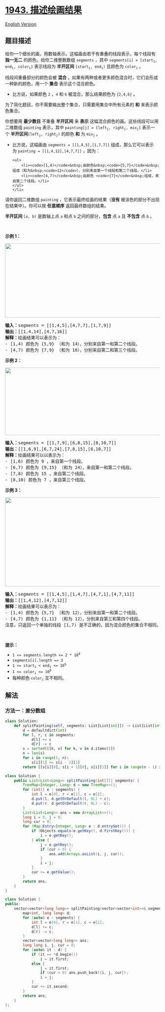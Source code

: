 # [1943. 描述绘画结果](https://leetcode.cn/problems/describe-the-painting)

[English Version](/solution/1900-1999/1943.Describe%20the%20Painting/README_EN.md)

<!-- tags:数组,哈希表,前缀和,排序 -->

<!-- difficulty:中等 -->

## 题目描述

<!-- 这里写题目描述 -->

<p>给你一个细长的画，用数轴表示。这幅画由若干有重叠的线段表示，每个线段有 <strong>独一无二</strong>&nbsp;的颜色。给你二维整数数组&nbsp;<code>segments</code>&nbsp;，其中&nbsp;<code>segments[i] = [start<sub>i</sub>, end<sub>i</sub>, color<sub>i</sub>]</code>&nbsp;表示线段为&nbsp;<strong>半开区间</strong>&nbsp;<code>[start<sub>i</sub>, end<sub>i</sub>)</code> 且颜色为&nbsp;<code>color<sub>i</sub></code>&nbsp;。</p>

<p>线段间重叠部分的颜色会被 <strong>混合</strong>&nbsp;。如果有两种或者更多颜色混合时，它们会形成一种新的颜色，用一个 <strong>集合</strong>&nbsp;表示这个混合颜色。</p>

<ul>
	<li>比方说，如果颜色&nbsp;<code>2</code>&nbsp;，<code>4</code>&nbsp;和&nbsp;<code>6</code>&nbsp;被混合，那么结果颜色为&nbsp;<code>{2,4,6}</code>&nbsp;。</li>
</ul>

<p>为了简化题目，你不需要输出整个集合，只需要用集合中所有元素的 <strong>和</strong>&nbsp;来表示颜色集合。</p>

<p>你想要用 <strong>最少数目</strong>&nbsp;不重叠 <strong>半开区间</strong>&nbsp;来 <b>表示</b>&nbsp;这幅混合颜色的画。这些线段可以用二维数组&nbsp;<code>painting</code>&nbsp;表示，其中 <code>painting[j] = [left<sub>j</sub>, right<sub>j</sub>, mix<sub>j</sub>]</code>&nbsp;表示一个&nbsp;<strong>半开区间</strong><code>[left<sub>j</sub>, right<sub>j</sub>)</code>&nbsp;的颜色 <strong>和</strong>&nbsp;为&nbsp;<code>mix<sub>j</sub></code>&nbsp;。</p>

<ul>
	<li>比方说，这幅画由&nbsp;<code>segments = [[1,4,5],[1,7,7]]</code>&nbsp;组成，那么它可以表示为&nbsp;<code>painting = [[1,4,12],[4,7,7]]</code>&nbsp;，因为：

    <ul>
    	<li><code>[1,4)</code>&nbsp;由颜色&nbsp;<code>{5,7}</code>&nbsp;组成（和为&nbsp;<code>12</code>），分别来自第一个线段和第二个线段。</li>
    	<li><code>[4,7)</code>&nbsp;由颜色 <code>{7}</code>&nbsp;组成，来自第二个线段。</li>
    </ul>
    </li>

</ul>

<p>请你返回二维数组&nbsp;<code>painting</code>&nbsp;，它表示最终绘画的结果（<strong>没有</strong>&nbsp;被涂色的部分不出现在结果中）。你可以按 <strong>任意顺序</strong> 返回最终数组的结果。</p>

<p><strong>半开区间&nbsp;</strong><code>[a, b)</code>&nbsp;是数轴上点&nbsp;<code>a</code> 和点&nbsp;<code>b</code>&nbsp;之间的部分，<strong>包含 </strong>点&nbsp;<code>a</code>&nbsp;且 <strong>不包含</strong>&nbsp;点&nbsp;<code>b</code>&nbsp;。</p>

<p>&nbsp;</p>

<p><strong>示例 1：</strong></p>
<img alt="" src="https://fastly.jsdelivr.net/gh/doocs/leetcode@main/solution/1900-1999/1943.Describe%20the%20Painting/images/1.png" style="width: 529px; height: 241px;" />
<pre>
<b>输入：</b>segments = [[1,4,5],[4,7,7],[1,7,9]]
<b>输出：</b>[[1,4,14],[4,7,16]]
<strong>解释：</strong>绘画结果可以表示为：
- [1,4) 颜色为 {5,9} （和为 14），分别来自第一和第二个线段。
- [4,7) 颜色为 {7,9} （和为 16），分别来自第二和第三个线段。
</pre>

<p><strong>示例 2：</strong></p>
<img alt="" src="https://fastly.jsdelivr.net/gh/doocs/leetcode@main/solution/1900-1999/1943.Describe%20the%20Painting/images/2.png" style="width: 532px; height: 219px;" />
<pre>
<b>输入：</b>segments = [[1,7,9],[6,8,15],[8,10,7]]
<b>输出：</b>[[1,6,9],[6,7,24],[7,8,15],[8,10,7]]
<b>解释：</b>绘画结果可以以表示为：
- [1,6) 颜色为 9 ，来自第一个线段。
- [6,7) 颜色为 {9,15} （和为 24），来自第一和第二个线段。
- [7,8) 颜色为 15 ，来自第二个线段。
- [8,10) 颜色为 7 ，来自第三个线段。
</pre>

<p><strong>示例 3：</strong></p>
<img alt="" src="https://fastly.jsdelivr.net/gh/doocs/leetcode@main/solution/1900-1999/1943.Describe%20the%20Painting/images/c1.png" style="width: 529px; height: 289px;" />
<pre>
<b>输入：</b>segments = [[1,4,5],[1,4,7],[4,7,1],[4,7,11]]
<b>输出：</b>[[1,4,12],[4,7,12]]
<strong>解释：</strong>绘画结果可以表示为：
- [1,4) 颜色为 {5,7} （和为 12），分别来自第一和第二个线段。
- [4,7) 颜色为 {1,11} （和为 12），分别来自第三和第四个线段。
注意，只返回一个单独的线段 [1,7) 是不正确的，因为混合颜色的集合不相同。
</pre>

<p>&nbsp;</p>

<p><strong>提示：</strong></p>

<ul>
	<li><code>1 &lt;= segments.length &lt;= 2 * 10<sup>4</sup></code></li>
	<li><code>segments[i].length == 3</code></li>
	<li><code>1 &lt;= start<sub>i</sub> &lt; end<sub>i</sub> &lt;= 10<sup>5</sup></code></li>
	<li><code>1 &lt;= color<sub>i</sub> &lt;= 10<sup>9</sup></code></li>
	<li>每种颜色&nbsp;<code>color<sub>i</sub></code>&nbsp;互不相同。</li>
</ul>

## 解法

### 方法一：差分数组

<!-- tabs:start -->

```python
class Solution:
    def splitPainting(self, segments: List[List[int]]) -> List[List[int]]:
        d = defaultdict(int)
        for l, r, c in segments:
            d[l] += c
            d[r] -= c
        s = sorted([[k, v] for k, v in d.items()])
        n = len(s)
        for i in range(1, n):
            s[i][1] += s[i - 1][1]
        return [[s[i][0], s[i + 1][0], s[i][1]] for i in range(n - 1) if s[i][1]]
```

```java
class Solution {
    public List<List<Long>> splitPainting(int[][] segments) {
        TreeMap<Integer, Long> d = new TreeMap<>();
        for (int[] e : segments) {
            int l = e[0], r = e[1], c = e[2];
            d.put(l, d.getOrDefault(l, 0L) + c);
            d.put(r, d.getOrDefault(r, 0L) - c);
        }
        List<List<Long>> ans = new ArrayList<>();
        long i = 0, j = 0;
        long cur = 0;
        for (Map.Entry<Integer, Long> e : d.entrySet()) {
            if (Objects.equals(e.getKey(), d.firstKey())) {
                i = e.getKey();
            } else {
                j = e.getKey();
                if (cur > 0) {
                    ans.add(Arrays.asList(i, j, cur));
                }
                i = j;
            }
            cur += e.getValue();
        }
        return ans;
    }
}
```

```cpp
class Solution {
public:
    vector<vector<long long>> splitPainting(vector<vector<int>>& segments) {
        map<int, long long> d;
        for (auto& e : segments) {
            int l = e[0], r = e[1], c = e[2];
            d[l] += c;
            d[r] -= c;
        }
        vector<vector<long long>> ans;
        long long i, j, cur = 0;
        for (auto& it : d) {
            if (it == *d.begin())
                i = it.first;
            else {
                j = it.first;
                if (cur > 0) ans.push_back({i, j, cur});
                i = j;
            }
            cur += it.second;
        }
        return ans;
    }
};
```

<!-- tabs:end -->

<!-- end -->
